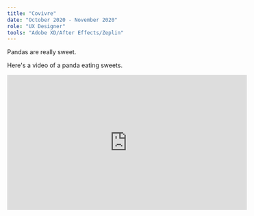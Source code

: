 ```yaml
---
title: "Covivre"
date: "October 2020 - November 2020"
role: "UX Designer"
tools: "Adobe XD/After Effects/Zeplin"
---
```


Pandas are really sweet.

Here's a video of a panda eating sweets.

<iframe width="560" height="315" src="https://www.youtube.com/embed/4n0xNbfJLR8" frameborder="0" allowfullscreen></iframe>
